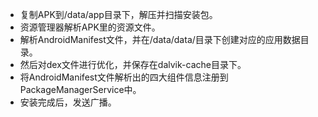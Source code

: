 - 复制APK到/data/app目录下，解压并扫描安装包。
- 资源管理器解析APK里的资源文件。
- 解析AndroidManifest文件，并在/data/data/目录下创建对应的应用数据目录。
- 然后对dex文件进行优化，并保存在dalvik-cache目录下。
- 将AndroidManifest文件解析出的四大组件信息注册到PackageManagerService中。
- 安装完成后，发送广播。